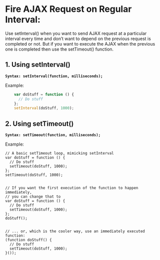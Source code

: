 # Fire AJAX Request on Regular Interval:
Use setInterval() when you want to send AJAX request at a particular interval every time and don’t want to depend on the previous request is completed or not.
But if you want to execute the AJAX when the previous one is completed then use the setTimeout() function.


## 1. Using setInterval()
**`Syntax: setInterval(function, milliseconds);`**

Example:
```javascript
    var doStuff = function () {
      // Do stuff
    };
    setInterval(doStuff, 1000);
```

## 2. Using setTimeout()
**`Syntax: setTimeout(function, milliseconds);`**

Example:

    // A basic setTimeout loop, mimicking setInterval
    var doStuff = function () {
      // Do stuff
      setTimeout(doStuff, 1000);
    };
    setTimeout(doStuff, 1000);


    // If you want the first execution of the function to happen immediately,
    // you can change that to
    var doStuff = function () {
      // Do stuff
      setTimeout(doStuff, 1000);
    };
    doStuff();


    // ... or, which is the cooler way, use an immediately executed function:
    (function doStuff() {
      // Do stuff
      setTimeout(doStuff, 1000);
    }());
